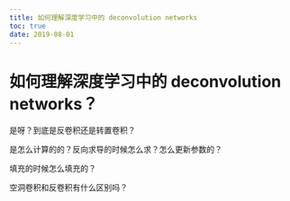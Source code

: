 ```yaml
---
title: 如何理解深度学习中的 deconvolution networks
toc: true
date: 2019-08-01
---
```

# 如何理解深度学习中的 deconvolution networks？

是呀？到底是反卷积还是转置卷积？

是怎么计算的的？反向求导的时候怎么求？怎么更新参数的？

填充的时候怎么填充的？

空洞卷积和反卷积有什么区别吗？
